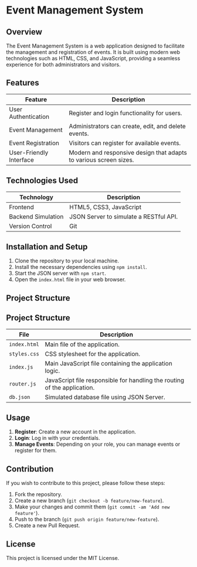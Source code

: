 # Event Management System

## Overview

The Event Management System is a web application designed to facilitate the management and registration of events. It is built using modern web technologies such as HTML, CSS, and JavaScript, providing a seamless experience for both administrators and visitors.

## Features

| Feature | Description |
|---|---|
| User Authentication | Register and login functionality for users. |
| Event Management | Administrators can create, edit, and delete events. |
| Event Registration | Visitors can register for available events. |
| User-Friendly Interface | Modern and responsive design that adapts to various screen sizes. |

## Technologies Used

| Technology | Description |
|---|---|
| Frontend | HTML5, CSS3, JavaScript
| Backend Simulation | JSON Server to simulate a RESTful API. |
| Version Control | Git |

## Installation and Setup

1. Clone the repository to your local machine.
2. Install the necessary dependencies using `npm install`.
3. Start the JSON server with `npm start`.
4. Open the `index.html` file in your web browser.

## Project Structure

## Project Structure

| File | Description |
|---|---|
| `index.html` | Main file of the application. |
| `styles.css` | CSS stylesheet for the application. |
| `index.js` | Main JavaScript file containing the application logic. |
| `router.js` | JavaScript file responsible for handling the routing of the application. |
| `db.json` | Simulated database file using JSON Server. |

## Usage

1. **Register**: Create a new account in the application.
2. **Login**: Log in with your credentials.
3. **Manage Events**: Depending on your role, you can manage events or register for them.

## Contribution

If you wish to contribute to this project, please follow these steps:

1. Fork the repository.
2. Create a new branch (`git checkout -b feature/new-feature`).
3. Make your changes and commit them (`git commit -am 'Add new feature'`).
4. Push to the branch (`git push origin feature/new-feature`).
5. Create a new Pull Request.

## License

This project is licensed under the MIT License.
